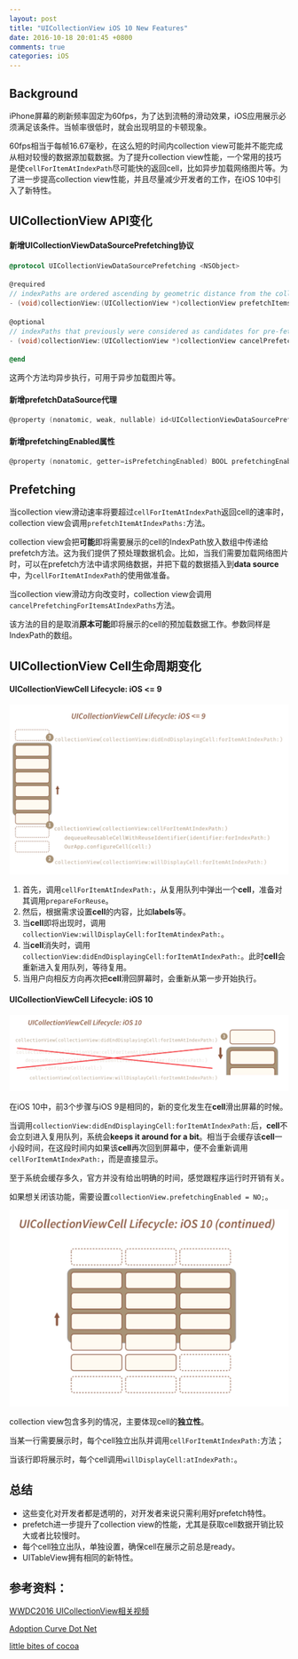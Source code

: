 ```yaml
---
layout: post
title: "UICollectionView iOS 10 New Features"
date: 2016-10-18 20:01:45 +0800
comments: true
categories: iOS
---
```


## Background

iPhone屏幕的刷新频率固定为60fps，为了达到流畅的滑动效果，iOS应用展示必须满足该条件。当帧率很低时，就会出现明显的卡顿现象。

60fps相当于每帧16.67毫秒，在这么短的时间内collection view可能并不能完成从相对较慢的数据源加载数据。为了提升collection view性能，一个常用的技巧是使`cellForItemAtIndexPath`尽可能快的返回cell，比如异步加载网络图片等。为了进一步提高collection view性能，并且尽量减少开发者的工作，在iOS 10中引入了新特性。

## UICollectionView API变化

#### 新增UICollectionViewDataSourcePrefetching协议

```objective-c
@protocol UICollectionViewDataSourcePrefetching <NSObject>
  
@required
// indexPaths are ordered ascending by geometric distance from the collection view
- (void)collectionView:(UICollectionView *)collectionView prefetchItemsAtIndexPaths:(NSArray<NSIndexPath *> *)indexPaths NS_AVAILABLE_IOS(10_0);

@optional
// indexPaths that previously were considered as candidates for pre-fetching, but were not actually used; may be a subset of the previous call to -collectionView:prefetchItemsAtIndexPaths:
- (void)collectionView:(UICollectionView *)collectionView cancelPrefetchingForItemsAtIndexPaths:(NSArray<NSIndexPath *> *)indexPaths  NS_AVAILABLE_IOS(10_0);

@end
```

这两个方法均异步执行，可用于异步加载图片等。

#### 新增prefetchDataSource代理

```objective-c
@property (nonatomic, weak, nullable) id<UICollectionViewDataSourcePrefetching> prefetchDataSource NS_AVAILABLE_IOS(10_0);
```

#### 新增prefetchingEnabled属性

```objective-c
@property (nonatomic, getter=isPrefetchingEnabled) BOOL prefetchingEnabled NS_AVAILABLE_IOS(10_0);
```

## Prefetching

当collection view滑动速率将要超过`cellForItemAtIndexPath`返回cell的速率时，collection view会调用`prefetchItemAtIndexPaths:`方法。

collection view会把**可能**即将需要展示的cell的IndexPath放入数组中传递给prefetch方法。这为我们提供了预处理数据机会。比如，当我们需要加载网络图片时，可以在prefetch方法中请求网络数据，并把下载的数据插入到**data source**中，为`cellForItemAtIndexPath`的使用做准备。

当collection view滑动方向改变时，collection view会调用`cancelPrefetchingForItemsAtIndexPaths`方法。

该方法的目的是取消**原本可能**即将展示的cell的预加载数据工作。参数同样是IndexPath的数组。

## UICollectionView Cell生命周期变化

#### UICollectionViewCell Lifecycle: iOS <= 9

 ![UICollectionViewLifecycle_iOS_9](../images/UICollectionViewCell/UICollectionViewLifecycle_iOS_9.jpeg)

1. 首先，调用`cellForItemAtIndexPath:`，从复用队列中弹出一个**cell**，准备对其调用`prepareForReuse`。
2. 然后，根据需求设置**cell**的内容，比如**labels**等。
3. 当**cell**即将出现时，调用`collectionView:willDisplayCell:forItemAtindexPath:`。
4. 当**cell**消失时，调用`collectionView:didEndDisplayingCell:forItemAtIndexPath:`。此时**cell**会重新进入复用队列，等待复用。
5. 当用户向相反方向再次把**cell**滑回屏幕时，会重新从第一步开始执行。

#### UICollectionViewCell Lifecycle: iOS 10

 ![UICollectionViewLifecycle_iOS_10](../images/UICollectionViewCell/UICollectionViewLifecycle_iOS_10.jpeg)

在iOS 10中，前3个步骤与iOS 9是相同的，新的变化发生在**cell**滑出屏幕的时候。

当调用`collectionView:didEndDisplayingCell:forItemAtIndexPath:`后，**cell**不会立刻进入复用队列，系统会**keeps it around for a bit**。相当于会缓存该**cell**一小段时间，在这段时间内如果该**cell**再次回到屏幕中，便不会重新调用`cellForItemAtIndexPath:`，而是直接显示。

至于系统会缓存多久，官方并没有给出明确的时间，感觉跟程序运行时开销有关。

如果想关闭该功能，需要设置`collectionView.prefetchingEnabled = NO;`。

 ![multiple_cells](../images/UICollectionViewCell/multiple_cells.jpeg)

collection view包含多列的情况，主要体现cell的**独立性**。

当某一行需要展示时，每个cell独立出队并调用`cellForItemAtIndexPath:`方法；

当该行即将展示时，每个cell调用`willDisplayCell:atIndexPath:`。

## 总结

- 这些变化对开发者都是透明的，对开发者来说只需利用好prefetch特性。
- prefetch进一步提升了collection view的性能，尤其是获取cell数据开销比较大或者比较慢时。
- 每个cell独立出队，单独设置，确保cell在展示之前总是ready。
- UITableView拥有相同的新特性。

## 参考资料：

[WWDC2016 UICollectionView相关视频](https://developer.apple.com/videos/play/wwdc2016/219/)

[Adoption Curve Dot Net](https://adoptioncurve.net/archives/2016/06/collection-view-updates-in-ios10/)

[little bites of cocoa](https://littlebitesofcocoa.com/241-uicollectionview-cell-pre-fetching)


